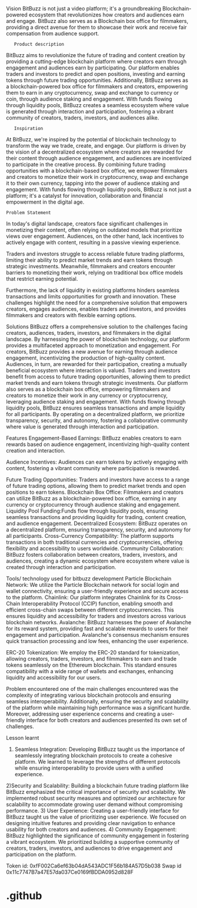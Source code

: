   Vision 
BitBuzz is not just a video platform; it's a groundbreaking Blockchain-powered ecosystem that revolutionizes how creators  and audiences earn and engage.
BitBuzz also serves as a Blockchain box office for filmmakers, providing a direct avenue for them to showcase their work and receive fair compensation from audience support. 


       Product description 

BitBuzz aims to revolutionize the future of trading and content creation by providing a cutting-edge blockchain platform where creators earn through engagement and audiences earn by participating. Our platform enables traders and investors to predict and open positions, investing and earning tokens through future trading opportunities. Additionally, BitBuzz serves as a blockchain-powered box office for filmmakers and creators, empowering them to earn in any  cryptocurrency, swap and exchange to currency or coin, through audience staking and engagement. With funds flowing through liquidity pools, BitBuzz creates a seamless ecosystem where value is generated through interaction and participation, fostering a vibrant community of creators, traders, investors, and audiences alike.

       Inspiration

At BitBuzz, we're inspired by the potential of blockchain technology to transform the way we trade, create, and engage. Our platform is driven by the vision of a decentralized ecosystem where creators are rewarded for their content through audience engagement, and audiences are incentivized to participate in the creative process. By combining future trading opportunities with a blockchain-based box office, we empower filmmakers and creators to monetize their work in  cryptocurrency, swap and exchange it to their own currency, tapping into the power of audience staking and engagement. With funds flowing through liquidity pools, BitBuzz is not just a platform; it's a catalyst for innovation, collaboration and financial empowerment in the digital age.

    Problem Statement

In today's digital landscape, creators face significant challenges in monetizing their content, often relying on outdated models that prioritize views over engagement. Audiences, on the other hand, lack incentives to actively engage with content, resulting in a passive viewing experience.

Traders and investors struggle to access reliable future trading platforms, limiting their ability to predict market trends and earn tokens through strategic investments. Meanwhile, filmmakers and creators encounter barriers to monetizing their work, relying on traditional box office models that restrict earning potential.

Furthermore, the lack of liquidity in existing platforms hinders seamless transactions and limits opportunities for growth and innovation. These challenges highlight the need for a comprehensive solution that empowers creators, engages audiences, enables traders and investors, and provides filmmakers and creators with flexible earning options.


Solutions
BitBuzz offers a comprehensive solution to the challenges facing creators, audiences, traders, investors, and filmmakers in the digital landscape. By harnessing the power of blockchain technology, our platform provides a multifaceted approach to monetization and engagement.
For creators, BitBuzz provides a new avenue for earning through audience engagement, incentivizing the production of high-quality content. Audiences, in turn, are rewarded for their participation, creating a mutually beneficial ecosystem where interaction is valued.
Traders and investors benefit from access to future trading opportunities, allowing them to predict market trends and earn tokens through strategic investments. Our platform also serves as a blockchain box office, empowering filmmakers and creators to monetize their work in any currency or cryptocurrency, leveraging audience staking and engagement.
With funds flowing through liquidity pools, BitBuzz ensures seamless transactions and ample liquidity for all participants. By operating on a decentralized platform, we prioritize transparency, security, and autonomy, fostering a collaborative community where value is generated through interaction and participation. 

Features
Engagement-Based Earnings: BitBuzz enables creators to earn rewards based on audience engagement, incentivizing high-quality content creation and interaction.

Audience Incentives: Audiences can earn tokens by actively engaging with content, fostering a vibrant community where participation is rewarded.

Future Trading Opportunities: Traders and investors have access to a range of future trading options, allowing them to predict market trends and open positions to earn tokens.
Blockchain Box Office: Filmmakers and creators can utilize BitBuzz as a blockchain-powered box office, earning in any currency or cryptocurrency through audience staking and engagement.
Liquidity Pool Funding:Funds flow through liquidity pools, ensuring seamless transactions and providing liquidity for trading, content creation, and audience engagement.
Decentralized Ecosystem: BitBuzz operates on a decentralized platform, ensuring transparency, security, and autonomy for all participants.
Cross-Currency Compatibility: The platform supports transactions in both traditional currencies and cryptocurrencies, offering flexibility and accessibility to users worldwide.
Community Collaboration: BitBuzz fosters collaboration between creators, traders, investors, and audiences, creating a dynamic ecosystem where ecosystem where value is created through interaction and participation.

Tools/ technology used for bitbuzz development
Particle Blockchain Network: We utilize the Particle Blockchain network for social login and wallet connectivity, ensuring a user-friendly experience and secure access to the platform.
Chainlink: Our platform integrates Chainlink for its Cross-Chain Interoperability Protocol (CCIP) function, enabling smooth and efficient cross-chain swaps between different cryptocurrencies. This ensures liquidity and accessibility for traders and investors across various blockchain networks.
Avalanche: BitBuzz harnesses the power of Avalanche for its reward system, providing fast and scalable rewards to users for their engagement and participation. Avalanche's consensus mechanism ensures quick transaction processing and low fees, enhancing the user experience.

ERC-20 Tokenization: We employ the ERC-20 standard for tokenization, allowing creators, traders, investors, and filmmakers to earn and trade tokens seamlessly on the Ethereum blockchain. This standard ensures compatibility with a wide range of wallets and exchanges, enhancing liquidity and accessibility for our users.

Problem encountered
one of the main challenges encountered was the complexity of integrating various blockchain protocols and ensuring seamless interoperability. Additionally, ensuring the security and scalability of the platform while maintaining high performance was a significant hurdle. Moreover, addressing user experience concerns and creating a user-friendly interface for both creators and audiences presented its own set of challenges.

Lesson learnt 
1) Seamless Integration: Developing BitBuzz taught us the importance of seamlessly integrating blockchain protocols to create a cohesive platform. We learned to leverage the strengths of different protocols while ensuring interoperability to provide users with a unified experience.

2)Security and Scalability: Building a blockchain future trading platform like BitBuzz emphasized the critical importance of security and scalability. We implemented robust security measures and optimized our architecture for scalability to accommodate growing user demand without compromising performance.
3) User Experience: Creating a user-friendly interface for BitBuzz taught us the value of prioritizing user experience. We focused on designing intuitive features and providing clear navigation to enhance usability for both creators and audiences.
4) Community Engagement: BitBuzz highlighted the significance of community engagement in fostering a vibrant ecosystem. We prioritized building a supportive community of creators, traders, investors, and audiences to drive engagement and participation on the platform.

Token id: 0xfF002Ca6ef63b04dA543ADC1F56b184A57D5b038
Swap id 0x11c7747B7a47E57da037Ce0169fBDDA0952d828F
# .github
